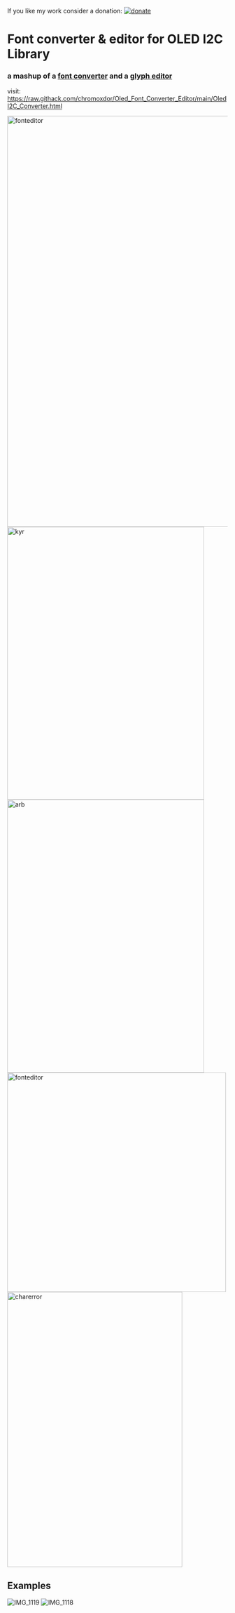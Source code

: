 If you like my work consider a donation: [![donate](https://img.shields.io/badge/donate-ko--fi-orange)](https://ko-fi.com/chromoxdor)


# Font converter & editor for OLED I2C Library
### a mashup of a [font converter](https://oleddisplay.squix.ch/) and a [glyph editor](https://rawgit.com/lorol/esp8266-oled-ssd1306/master/resources/glyphEditor.html)
 visit: https://raw.githack.com/chromoxdor/Oled_Font_Converter_Editor/main/OledI2C_Converter.html


 
<img width="900" height="937" alt="fonteditor" src="https://github.com/user-attachments/assets/2b8432d6-6597-45f1-a1b7-f4d5f3ec59a0" />
<img width="450" height="622" alt="kyr" src="https://github.com/user-attachments/assets/f56a4d23-5df0-4f9b-93ca-2738537915e7" />
<img width="450" height="622" alt="arb" src="https://github.com/user-attachments/assets/b073bae1-bdaf-43f8-9ff6-94cdf4b90e48" />


<img src="https://github.com/user-attachments/assets/e604b33e-cedb-47ac-bbe3-2d896a1d48cb" alt="fonteditor" width="500">
<img width="400" height="627" alt="charerror" src="https://github.com/user-attachments/assets/b8bec0d1-9dff-4051-a185-212053a50cdc" />



## Examples
![IMG_1119](https://github.com/user-attachments/assets/9de45214-8253-4a21-ae47-0abf883b231d)
![IMG_1118](https://github.com/user-attachments/assets/42ca8379-76d8-4960-ba2f-181493e23792)
